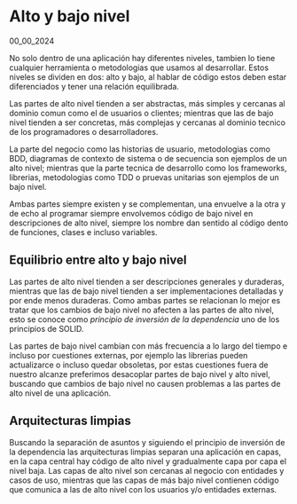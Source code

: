 # Alto y bajo nivel
00_00_2024

No solo dentro de una aplicación hay diferentes niveles, tambien lo tiene cualquier herramienta o metodologias que usamos al desarrollar. Estos niveles se dividen en dos: alto y bajo, al hablar de código estos deben estar diferenciados y tener una relación equilibrada.

Las partes de alto nivel tienden a ser abstractas, más simples y cercanas al dominio comun como el de usuarios o clientes; mientras que las de bajo nivel tienden a ser concretas, más complejas y cercanas al dominio tecnico de los programadores o desarrolladores.

La parte del negocio como las historias de usuario, metodologias como BDD, diagramas de contexto de sistema o de secuencia son ejemplos de un alto nivel; mientras que la parte tecnica de desarrollo como los frameworks, librerias, metodologias como TDD o pruevas unitarias son ejemplos de un bajo nivel.

Ambas partes siempre existen y se complementan, una envuelve a la otra y de echo al programar siempre envolvemos código de bajo nivel en descripciones de alto nivel, siempre los nombre dan sentido al código dento de funciones, clases e incluso variables.

## Equilibrio entre alto y bajo nivel

Las partes de alto nivel tienden a ser descripciones generales y duraderas, mientras que las de bajo nivel tienden a ser implementaciones detalladas y por ende menos duraderas. Como ambas partes se relacionan lo mejor es tratar que los cambios de bajo nivel no afecten a las partes de alto nivel, esto se conoce como *principio de inversión de la dependencia* uno de los principios de SOLID.

Las partes de bajo nivel cambian con más frecuencia a lo largo del tiempo e incluso por cuestiones externas, por ejemplo las librerias pueden actualizarce o incluso quedar obsoletas, por estas cuestiones fuera de nuestro alcanze preferimos desacoplar partes de bajo nivel y alto nivel, buscando que cambios de bajo nivel no causen problemas a las partes de alto nivel de una aplicación. 

## Arquitecturas limpias

Buscando la separación de asuntos y siguiendo el principio de inversión de la dependencia las arquitecturas limpias separan una aplicación en capas, en la capa central hay código de alto nivel y gradualmente capa por capa el nivel baja. Las capas de alto nivel son cercanas al negocio con entidades y casos de uso, mientras que las capas de más bajo nivel contienen código que comunica a las de alto nivel con los usuarios y/o entidades externas. 